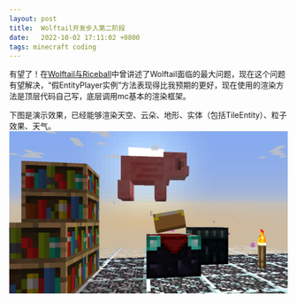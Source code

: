 ```yaml
---
layout: post
title:  Wolftail开发步入第二阶段
date:   2022-10-02 17:11:02 +0800
tags: minecraft coding
---
```


有望了！在[Wolftail与Riceball](/2021/10/19/wolftail-and-riceball/)中曾讲述了Wolftail面临的最大问题，现在这个问题有望解决，“假EntityPlayer实例”方法表现得比我预期的更好，现在使用的渲染方法是顶层代码自己写，底层调用mc基本的渲染框架。

下图是演示效果，已经能够渲染天空、云朵、地形、实体（包括TileEntity）、粒子效果、天气。
![演示效果](/assets/img/2022-10-02-wolftail-stage-2_0.png "演示效果")